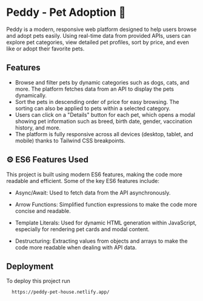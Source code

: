 
# Peddy - Pet Adoption  🐾

Peddy is a modern, responsive web platform designed to help users browse and adopt pets easily. Using real-time data from provided APIs, users can explore pet categories, view detailed pet profiles, sort by price, and even like or adopt their favorite pets.


## Features

- Browse and filter pets by dynamic categories such as dogs, cats, and more. The platform fetches data from an API to display the pets dynamically.
- Sort the pets in descending order of price for easy browsing. The sorting can also be applied to pets within a selected category.
- Users can click on a "Details" button for each pet, which opens a modal showing pet information such as breed, birth date, gender, vaccination history, and more.
- The platform is fully responsive across all devices (desktop, tablet, and mobile) thanks to Tailwind CSS breakpoints.


## ⚙️ ES6 Features Used

This project is built using modern ES6 features, making the code more readable and efficient. Some of the key ES6 features include:

- Async/Await: Used to fetch data from the API asynchronously.

- Arrow Functions: Simplified function expressions to make the code more concise and readable.

- Template Literals: Used for dynamic HTML generation within JavaScript, especially for rendering pet cards and modal content.

- Destructuring: Extracting values from objects and arrays to make the code more readable when dealing with API data.


## Deployment

To deploy this project run

```bash
  https://peddy-pet-house.netlify.app/
```

